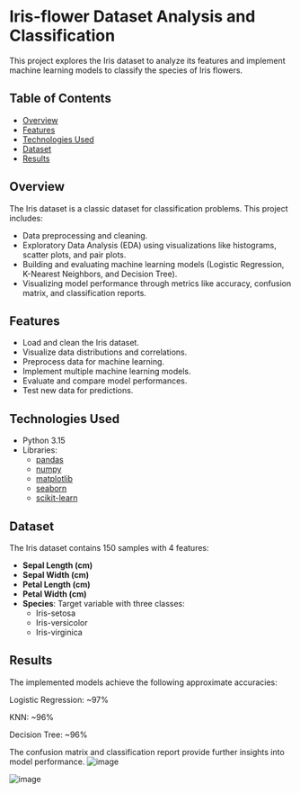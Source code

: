 # Iris-flower Dataset Analysis and Classification  

This project explores the Iris dataset to analyze its features and implement machine learning models to classify the species of Iris flowers.  

## Table of Contents  

- [Overview](#overview)  
- [Features](#features)  
- [Technologies Used](#technologies-used)  
- [Dataset](#dataset)  
- [Results](#results)  

## Overview  

The Iris dataset is a classic dataset for classification problems. This project includes:  
- Data preprocessing and cleaning.  
- Exploratory Data Analysis (EDA) using visualizations like histograms, scatter plots, and pair plots.  
- Building and evaluating machine learning models (Logistic Regression, K-Nearest Neighbors, and Decision Tree).  
- Visualizing model performance through metrics like accuracy, confusion matrix, and classification reports.  

## Features  

- Load and clean the Iris dataset.  
- Visualize data distributions and correlations.  
- Preprocess data for machine learning.  
- Implement multiple machine learning models.  
- Evaluate and compare model performances.  
- Test new data for predictions.  

## Technologies Used  

- Python 3.15
- Libraries:  
  - [pandas](https://pandas.pydata.org/)  
  - [numpy](https://numpy.org/)  
  - [matplotlib](https://matplotlib.org/)  
  - [seaborn](https://seaborn.pydata.org/)  
  - [scikit-learn](https://scikit-learn.org/)  

## Dataset  

The Iris dataset contains 150 samples with 4 features:  
- **Sepal Length (cm)**  
- **Sepal Width (cm)**  
- **Petal Length (cm)**  
- **Petal Width (cm)**  
- **Species**: Target variable with three classes:  
  - Iris-setosa  
  - Iris-versicolor  
  - Iris-virginica  

## Results  

The implemented models achieve the following approximate accuracies:

Logistic Regression: ~97%

KNN: ~96%

Decision Tree: ~96%

The confusion matrix and classification report provide further insights into model performance.
![image](https://github.com/user-attachments/assets/bae5230f-f776-4937-bffa-47d9df997b8c)

![image](https://github.com/user-attachments/assets/46d126c2-f257-4748-9118-d9b0466dca62)

